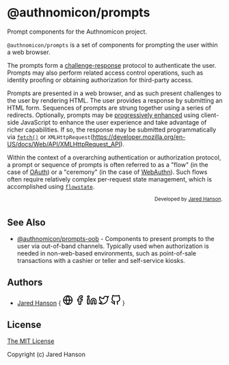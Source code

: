 # @authnomicon/prompts

Prompt components for the Authnomicon project.

`@authnomicon/prompts` is a set of components for prompting the user within a
web browser.

The prompts form a [challenge-response](https://en.wikipedia.org/wiki/Challenge–response_authentication)
protocol to authenticate the user.  Prompts may also perform related access
control operations, such as identity proofing or obtaining authorization for
third-party access.

Prompts are presented in a web browser, and as such present challenges to the
user by rendering HTML.  The user provides a response by submitting an HTML
form.  Sequences of prompts are strung together using a series of redirects.
Optionally, prompts may be [progressively enhanced](https://developer.mozilla.org/en-US/docs/Glossary/Progressive_Enhancement)
using client-side JavaScript to enhance the user experience and take advantage
of richer capabilities.  If so, the response may be submitted programmatically
via [`fetch()`](https://developer.mozilla.org/en-US/docs/Web/API/Fetch_API) or
`XMLHttpRequest`(https://developer.mozilla.org/en-US/docs/Web/API/XMLHttpRequest_API).

Within the context of a overarching authentication or authorization protocol,
a prompt or sequence of prompts is often referred to as a "flow" (in the case of
[OAuth](https://datatracker.ietf.org/doc/html/rfc6749)) or a "ceremony" (in the
case of [WebAuthn](https://www.w3.org/TR/webauthn-2/)).  Such flows often
require relatively complex per-request state management, which is accomplished
using [`flowstate`](https://github.com/jaredhanson/flowstate).

<div align="right">
  <sup>Developed by <a href="#authors">Jared Hanson</a>.</sub>
</div>

## See Also

- [@authnomicon/prompts-oob](https://github.com/authnomicon/prompts-oob) -
  Components to present prompts to the user via out-of-band channels.  Typically
  used when authorization is needed in non-web-based environments, such as
  point-of-sale transactions with a cashier or teller and self-service kiosks.

## Authors

- [Jared Hanson](https://www.jaredhanson.me/) { [![WWW](https://raw.githubusercontent.com/jaredhanson/jaredhanson/master/images/globe-12x12.svg)](https://www.jaredhanson.me/) [![Facebook](https://raw.githubusercontent.com/jaredhanson/jaredhanson/master/images/facebook-12x12.svg)](https://www.facebook.com/jaredhanson) [![LinkedIn](https://raw.githubusercontent.com/jaredhanson/jaredhanson/master/images/linkedin-12x12.svg)](https://www.linkedin.com/in/jaredhanson) [![Twitter](https://raw.githubusercontent.com/jaredhanson/jaredhanson/master/images/twitter-12x12.svg)](https://twitter.com/jaredhanson) [![GitHub](https://raw.githubusercontent.com/jaredhanson/jaredhanson/master/images/github-12x12.svg)](https://github.com/jaredhanson) }

## License

[The MIT License](https://opensource.org/licenses/MIT)

Copyright (c) Jared Hanson

